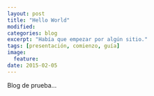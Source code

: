 ```yaml
---
layout: post
title: "Hello World"
modified:
categories: blog
excerpt: "Había que empezar por algún sitio."
tags: [presentación, comienzo, guía]
image:
  feature:
date: 2015-02-05
---
```


Blog de prueba...

